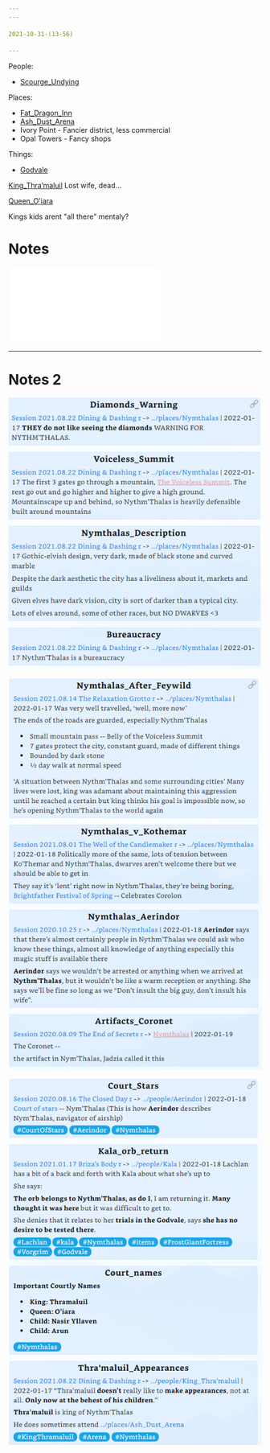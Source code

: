 ```yaml
---
---

2021-10-31-(13-56)

---
```


People:
- [Scourge_Undying](../people/Scourge_Undying.md)

Places:
- [Fat_Dragon_Inn](Fat_Dragon_Inn.md)
- [Ash_Dust_Arena](Ash_Dust_Arena.md)
- Ivory Point - Fancier district, less commercial
- Opal Towers - Fancy shops

Things:
- [Godvale](../things/Godvale.md)

[King_Thra’maluil](../people/King_Thra’maluil.md)
Lost wife, dead...

[Queen_O'iara](../people/Queen_O'iara.md)

Kings kids arent "all there" mentaly?




# Notes
![Nymthalas_Attach](Insights/Attach/Nymthalas_Attach.md)

---

# Notes 2
![](../Insights/Attach/2_Pictures4Losers/20220123083333.png)

![](../Insights/Attach/2_Pictures4Losers/20220123083347.png)

![](../Insights/Attach/2_Pictures4Losers/20220123083401.png)